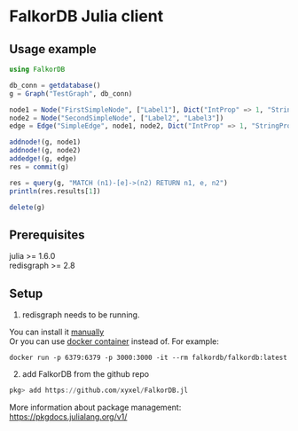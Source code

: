 # FalkorDB Julia client

## Usage example

```julia
using FalkorDB

db_conn = getdatabase()
g = Graph("TestGraph", db_conn)

node1 = Node("FirstSimpleNode", ["Label1"], Dict("IntProp" => 1, "StringProp" => "node prop", "BoolProp" => true))
node2 = Node("SecondSimpleNode", ["Label2", "Label3"])
edge = Edge("SimpleEdge", node1, node2, Dict("IntProp" => 1, "StringProp" => "node prop", "BoolProp" => false))

addnode!(g, node1)
addnode!(g, node2)
addedge!(g, edge)
res = commit(g)

res = query(g, "MATCH (n1)-[e]->(n2) RETURN n1, e, n2")
println(res.results[1])

delete(g)
```

## Prerequisites

julia >= 1.6.0  
redisgraph >= 2.8  

## Setup

1. redisgraph needs to be running.

You can install it [manually](https://docs.redislabs.com/latest/modules/redisgraph/redisgraph-quickstart/)  
Or you can use [docker container](https://hub.docker.com/r/redislabs/redisgraph) instead of. For example:

```
docker run -p 6379:6379 -p 3000:3000 -it --rm falkordb/falkordb:latest
```

2. add FalkorDB from the github repo

```julia
pkg> add https://github.com/xyxel/FalkorDB.jl
```

More information about package management: https://pkgdocs.julialang.org/v1/
